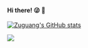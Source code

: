 #### Hi there! :stuck_out_tongue_winking_eye: :wave:

[![Zuguang's GitHub stats](https://github-readme-stats.vercel.app/api?username=ZgTong&count_private=true&show_icons=true&bg_color=90,#30e8bf,#ff8235)](https://github.com/ZgTong/github-readme-stats)

![](https://img.shields.io/github/stars/ZgTong?affiliations=OWNER&style=social)
